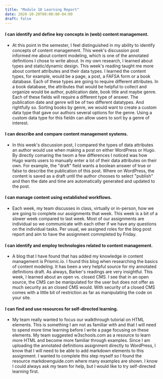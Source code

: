 ```yaml
---
title: "Module 10 Learning Report"
date: 2020-10-20T00:00:00-04:00
draft: false
---
```


#### I can identify and define key concepts in (web) content management.
- At this point in the semester, I feel distinguished in my ability to identify concepts of content management. This week's discussion post informed me about content modeling, which is one of the annotated definitions I chose to write about. In my own research, I learned about types and static/dynamic design. This week's reading taught me more about content attributes and their data types. I learned the content types, for example, would be a page, a post, a FAFSA form or a book database. Each of these types are going to require different attributes. In a book database, the attributes that would be helpful to collect and organize would be author, publication date, book title and maybe genre. Each of these fields will require a different type of answer. The publication date and genre will be of two different datatypes. And rightfully so. Sorting books by genre, we would want to create a custom data type that gave our authors several options for the genre. Using a custom data type for this fieldn can allow users to sort by a genre of interest.

#### I can describe and compare content management systems.
- In this week's discussion post, I compared the types of data attributes an author would use when making a post on either WordPress or Hugo. By directly comaring the twom a few differences I noticed was how Hugo wants users to manually enter a lot of their data attributes on their own. For example, the "draft" field wants a boolean answer of true or false to describe the publication of this post. Where on WordPress, the content is saved as a draft until the author chooses to select "publish" and then the date and time are automatically generated and updated to the post.

#### I can manage content using established workflows.
- Each week, my team discusses in class, virtually or in-person, how we are going to complete our assignments that week. This week is a bit of a slower week compared to last week. Most of our assignments are individual so we communicate with each other if we have any questions on the individual tasks. Per usual, we assigned roles for the blog post report and aim to have the assignment commpleted by Friday.

#### I can identify and employ technologies related to content management.
- A blog that I have found that has added my knowledge in content management is Prismic.io. I found this blog when researching the basics of content modeling. It has been a very helpful source for my annotated definitions draft. As always, Barker's readings are very insightful. This week, I learned about an open vs. closed CMS. I see that in an open source, the CMS can be manipulated for the user but does not offer as much security as an closed CMS would. With security of a closed CMS comes with a little bit of restriction as far as manipulating the code on your site. 

#### I can find and use resources for self-directed learning.
- My team really wanted to focus our walkthrough tutorial on HTML elements. This is something I am not as familiar with and that I will need to spend more time learning before I write a page focusing on these elements. My team suggested w3schools.com as a resource to learn more HTML and become more familiar through examples. Since I am uploading the annotated definitions assignment directly to WordPress, I know that I will need to be able to add markdown elements to this assignment. I wanted to complete this step myself so I found the resource markdownguide.com where many examples are shown. I know I could always ask my team for help, but I would like to try self-directed learning first.
